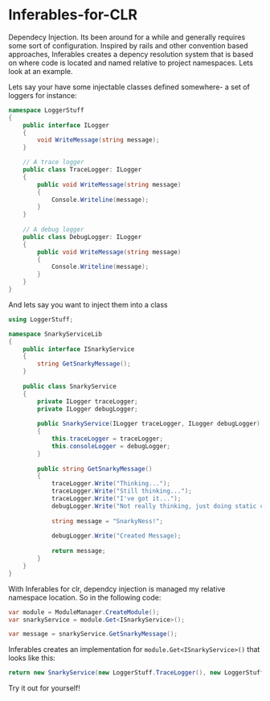 Inferables-for-CLR
==================

Dependecy Injection. Its been around for a while and generally requires some sort of configuration. Inspired by rails and other convention based approaches, Inferables creates a depency resolution system that is based on where code is located and named relative to project namespaces. Lets look at an example.

Lets say your have some injectable classes defined somewhere- a set of loggers for instance:

```c#
namespace LoggerStuff
{
    public interface ILogger
    {
        void WriteMessage(string message);
    }

    // A trace logger
    public class TraceLogger: ILogger
    {
        public void WriteMessage(string message)
        {
            Console.Writeline(message);
        }
    }
    
    // A debug logger
    public class DebugLogger: ILogger
    {
        public void WriteMessage(string message)
        {
            Console.Writeline(message);
        }
    }
}

```

And lets say you want to inject them into a class

```c#
using LoggerStuff;

namespace SnarkyServiceLib
{
    public interface ISnarkyService
    {
        string GetSnarkyMessage();   
    }
    
    public class SnarkyService
    {    
        private ILogger traceLogger;
        private ILogger debugLogger;  
    
        public SnarkyService(ILogger traceLogger, ILogger debugLogger)
        {
            this.traceLogger = traceLogger;
            this.consoleLogger = debugLogger;
        }
        
        public string GetSnarkyMessage()
        {
            traceLogger.Write("Thinking...");
            traceLogger.Write("Still thinking...");
            traceLogger.Write("I've got it...");   
            debugLogger.Write("Not really thinking, just doing static code");
            
            string message = "SnarkyNess!";
        
            debugLogger.Write("Created Message);
            
            return message;
        }
    }
}
```

With Inferables for clr, dependcy injection is managed my relative namespace location. So in the following code:

```c#
var module = ModuleManager.CreateModule();
var snarkyService = module.Get<ISnarkyService>();

var message = snarkyService.GetSnarkyMessage();
```

Inferables creates an implementation for `module.Get<ISnarkyService>()` that looks like this:

```c#
return new SnarkyService(new LoggerStuff.TraceLogger(), new LoggerStuff.DebugLogger());
```

Try it out for yourself!